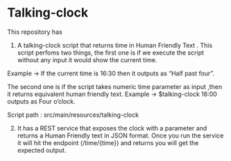 # Talking-clock

This repository has 

1. A talking-clock script that returns time in Human Friendly Text . This script perfoms two things, the first one is if we execute the script without any input it would show the current time.

 Example -> If the current time is 16:30 then it outputs as “Half past four”. 

 The second one is if the script takes numeric time parameter as input ,then it returns equivalent human friendly text.
 Example -> $talking-clock 16:00 outputs as Four o’clock.

 Script path : src/main/resources/talking-clock

2. It has a REST service that exposes the clock with a parameter and returns a Human Friendly text in JSON format.
Once you run the service it will hit the  endpoint (/time/{time}) and returns you will get the expected output.


